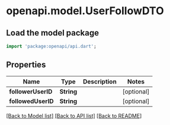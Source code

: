# openapi.model.UserFollowDTO

## Load the model package
```dart
import 'package:openapi/api.dart';
```

## Properties
Name | Type | Description | Notes
------------ | ------------- | ------------- | -------------
**followerUserID** | **String** |  | [optional] 
**followedUserID** | **String** |  | [optional] 

[[Back to Model list]](../README.md#documentation-for-models) [[Back to API list]](../README.md#documentation-for-api-endpoints) [[Back to README]](../README.md)


